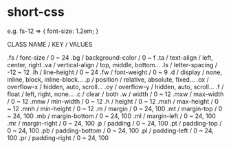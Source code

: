 # short-css

e.g. fs-12 => { font-size: 1.2em; }

CLASS NAME / KEY / VALUES

.fs / font-size / 0 ~ 24 
.bg / background-color / 0 ~ f
.ta / text-align / left, center, right
.va / vertical-align / top, middle, bottom...
.ls / letter-spacing / -12 ~ 12
.lh / line-height / 0 ~ 24
.fw / font-weight / 0 ~ 9
.d / display / none, inline, block, inline-block...
.p / position / relative, absolute, fixed...
.ox / overflow-x / hidden, auto, scroll...
.oy / overflow-y / hidden, auto, scroll...
.f / float / left, right, none...
.c / clear / both
.w / width / 0 ~ 12
.mxw / max-width / 0 ~ 12
.mnw / min-width / 0 ~ 12
.h / height / 0 ~ 12
.mxh / max-height / 0 ~ 12
.mnh / min-height / 0 ~ 12
.m / margin / 0 ~ 24, 100
.mt / margin-top / 0 ~ 24, 100
.mb / margin-bottom / 0 ~ 24, 100
.ml / margin-left / 0 ~ 24, 100
.mr / margin-right / 0 ~ 24, 100
.p / padding / 0 ~ 24, 100
.pt / padding-top / 0 ~ 24, 100
.pb / padding-bottom / 0 ~ 24, 100
.pl / padding-left / 0 ~ 24, 100
.pr / padding-right / 0 ~ 24, 100